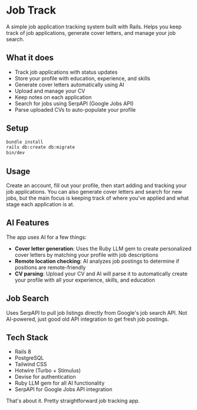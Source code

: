 # Job Track

A simple job application tracking system built with Rails. Helps you keep track of job applications, generate cover letters, and manage your job search.

## What it does

- Track job applications with status updates
- Store your profile with education, experience, and skills
- Generate cover letters automatically using AI
- Upload and manage your CV
- Keep notes on each application
- Search for jobs using SerpAPI (Google Jobs API)
- Parse uploaded CVs to auto-populate your profile

## Setup

```bash
bundle install
rails db:create db:migrate
bin/dev
```

## Usage

Create an account, fill out your profile, then start adding and tracking your job applications. You can also generate cover letters and search for new jobs, but the main focus is keeping track of where you've applied and what stage each application is at.

## AI Features

The app uses AI for a few things:
- **Cover letter generation**: Uses the Ruby LLM gem to create personalized cover letters by matching your profile with job descriptions
- **Remote location checking**: AI analyzes job postings to determine if positions are remote-friendly
- **CV parsing**: Upload your CV and AI will parse it to automatically create your profile with all your experience, skills, and education

## Job Search

Uses SerpAPI to pull job listings directly from Google's job search API. Not AI-powered, just good old API integration to get fresh job postings.

## Tech Stack

- Rails 8
- PostgreSQL
- Tailwind CSS
- Hotwire (Turbo + Stimulus)
- Devise for authentication
- Ruby LLM gem for all AI functionality
- SerpAPI for Google Jobs API integration

That's about it. Pretty straightforward job tracking app.